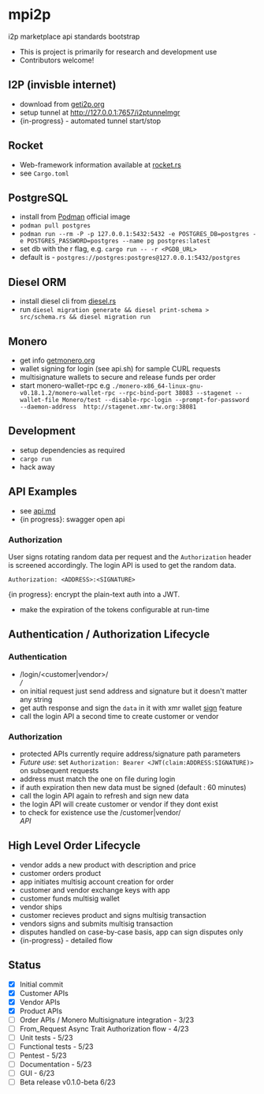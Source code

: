 # mpi2p

i2p marketplace api standards bootstrap

* This is project is primarily for research and development use
* Contributors welcome!

## I2P (invisble internet)

* download from [geti2p.org](https://geti2p.org/en/)
* setup tunnel at http://127.0.0.1:7657/i2ptunnelmgr
* {in-progress} - automated tunnel start/stop

## Rocket 

* Web-framework information available at [rocket.rs](https://rocket.rs/)
* see `Cargo.toml`

## PostgreSQL

* install from [Podman](https://registry.hub.docker.com/_/postgres/) official image
* `podman pull postgres`
* `podman run --rm -P -p 127.0.0.1:5432:5432 -e POSTGRES_DB=postgres -e POSTGRES_PASSWORD=postgres --name pg postgres:latest`
* set db with the r flag, e.g. `cargo run -- -r <PGDB_URL>`
*  default is - `postgres://postgres:postgres@127.0.0.1:5432/postgres`

## Diesel ORM

* install diesel cli from [diesel.rs](https://diesel.rs/guides/configuring-diesel-cli.html)
* run `diesel migration generate && diesel print-schema > src/schema.rs && diesel migration run`

## Monero

* get info [getmonero.org](https://getmonero.org)
* wallet signing for login (see api.sh) for sample CURL requests
* multisignature wallets to secure and release funds per order
* start monero-wallet-rpc e.g `./monero-x86_64-linux-gnu-v0.18.1.2/monero-wallet-rpc --rpc-bind-port 38083 --stagenet --wallet-file Monero/test --disable-rpc-login --prompt-for-password  --daemon-address  http://stagenet.xmr-tw.org:38081`

## Development

* setup dependencies as required
* `cargo run`
* hack away

## API Examples

* see [api.md](./api.md)
* {in progress}: swagger open api

### Authorization

User signs rotating random data per request and the `Authorization` header
is screened accordingly. The login API is used to get the random data.

`Authorization: <ADDRESS>:<SIGNATURE>`

{in progress}: encrypt the plain-text auth into a JWT.
* make the expiration of the tokens configurable at run-time

## Authentication / Authorization Lifecycle

### Authentication

* /login/<customer|vendor>/<address>/<signature>
* on initial request just send address and signature but it doesn't matter any string
* get auth response and sign the `data` in it with xmr wallet [sign]() feature
* call the login API a second time to create customer or vendor

### Authorization

* protected APIs currently require address/signature path parameters
* <i>Future use</i>: set `Authorization: Bearer <JWT(claim:ADDRESS:SIGNATURE)>` on subsequent requests
* address must match the one on file during login
* if auth expiration then new data must be signed (default : 60 minutes)
* call the login API again to refresh and sign new data
* the login API will create customer or vendor if they dont exist
* to check for existence use the /customer|vendor/<ADDRESS> API

## High Level Order Lifecycle

* vendor adds a new product with description and price
* customer orders product
* app initiates multisig account creation for order
* customer and vendor exchange keys with app
* customer funds multisig wallet
* vendor ships
* customer recieves product and signs multisig transaction
* vendors signs and submits multisig transaction
* disputes handled on case-by-case basis, app can sign disputes only
* {in-progress} - detailed flow

## Status

* [x] Initial commit
* [x] Customer APIs
* [x] Vendor APIs
* [x] Product APIs
* [ ] Order APIs / Monero Multisignature integration - 3/23
* [ ] From_Request Async Trait Authorization flow - 4/23
* [ ] Unit tests - 5/23
* [ ] Functional tests - 5/23
* [ ] Pentest - 5/23
* [ ] Documentation - 5/23
* [ ] GUI - 6/23
* [ ] Beta release v0.1.0-beta 6/23
